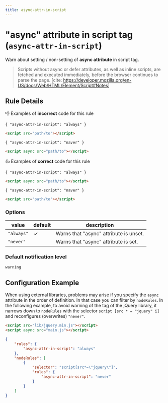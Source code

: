 ```yaml
---
title: async-attr-in-script
---
```


# "async" attribute in script tag (`async-attr-in-script`)

Warn about setting / non-setting of **async attribute** in script tag.

> Scripts without async or defer attributes, as well as inline scripts, are fetched and executed immediately, before the browser continues to parse the page.
> [cite: https://developer.mozilla.org/en-US/docs/Web/HTML/Element/Script#Notes]

## Rule Details

👎 Examples of **incorrect** code for this rule

`{ "async-attr-in-script": "always" }`

```html
<script src="path/to"></script>
```

`{ "async-attr-in-script": "naver" }`

```html
<script async src="path/to"></script>
```

👍 Examples of **correct** code for this rule

`{ "async-attr-in-script": "always" }`

```html
<script async src="path/to"></script>
```

`{ "async-attr-in-script": "naver" }`

```html
<script src="path/to"></script>
```

### Options

| value      | default | description                            |
| ---------- | ------- | -------------------------------------- |
| `"always"` | ✓       | Warns that "async" attribute is unset. |
| `"never"`  |         | Warns that "async" attribute is set.   |

### Default notification level

`warning`

## Configuration Example

When using external libraries, problems may arise if you specify the `async` attribute in the order of definition. In that case you can filter by `nodeRules`. In the following example, to avoid warning of the tag of the jQuery library, it narrows down to `nodeRules` with the selector `script [src * = "jquery" i]` and reconfigures (overwrites) `"never"`.

```html
<script src="lib/jquery.min.js"></script>
<script async src="main.js"></script>
```

```json
{
	"rules": {
		"async-attr-in-script": "always"
	},
	"nodeRules": [
		{
			"selector": "script[src*=\"jquery\"]",
			"rules": {
				"async-attr-in-script": "never"
			}
		}
	]
}
```
